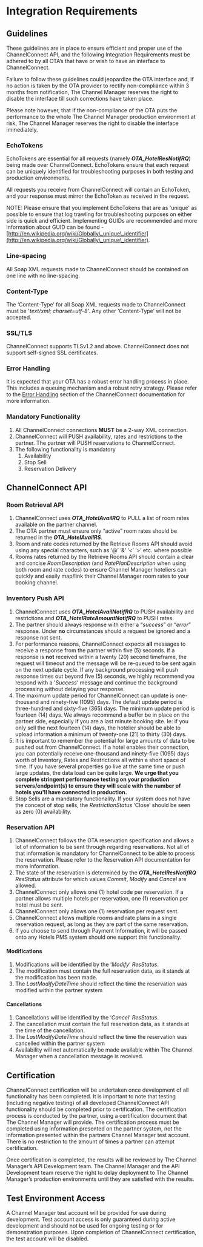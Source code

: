 # Integration Requirements

## Guidelines <a href="#integrationrequirements-guidelines" id="integrationrequirements-guidelines"></a>

These guidelines are in place to ensure efficient and proper use of the ChannelConnect API, and the following Integration Requirements must be adhered to by all OTA’s that have or wish to have an interface to ChannelConnect.

Failure to follow these guidelines could jeopardize the OTA interface and, if no action is taken by the OTA provider to rectify non-compliance within 3 months from notification, The Channel Manager reserves the right to disable the interface till such corrections have taken place.

Please note however, that if the non-compliance of the OTA puts the performance to the whole The Channel Manager production environment at risk, The Channel Manager reserves the right to disable the interface immediately.

### EchoTokens

EchoTokens are essential for all requests (namely _**OTA\_HotelResNotifRQ**_) being made over ChannelConnect. EchoTokens ensure that each request can be uniquely identified for troubleshooting purposes in both testing and production environments.

All requests you receive from ChannelConnect will contain an EchoToken, and your response must mirror the EchoToken as received in the request.

NOTE: Please ensure that you implement EchoTokens that are as 'unique' as possible to ensure that log trawling for troubleshooting purposes on either side is quick and efficient. Implementing GUIDs are recommended and more information about GUID can be found - [http://en.wikipedia.org/wiki/Globally\_unique\_identifier](http://en.wikipedia.org/wiki/Globally\_unique\_identifier).

### Line-spacing

All Soap XML requests made to ChannelConnect should be contained on one line with no line-spacing.

### Content-Type

The ‘Content-Type’ for all Soap XML requests made to ChannelConnect must be '_text/xml; charset=utf-8_'. Any other ‘Content-Type’ will not be accepted.

### SSL/TLS

ChannelConnect supports TLSv1.2 and above. ChannelConnect does not support self-signed SSL certificates.

### Error Handling

It is expected that your OTA has a robust error handling process in place. This includes a queuing mechanism and a robust retry strategy. Please refer to the [Error Handling](developer-guide/error-handling.md) section of the ChannelConnect documentation for more information.

### Mandatory Functionality

1. All ChannelConnect connections **MUST** be a 2-way XML connection.
2. ChannelConnect will PUSH availability, rates and restrictions to the partner. The partner will PUSH reservations to ChannelConnect.
3. The following functionality is mandatory
   1. Availability
   2. Stop Sell
   3. Reservation Delivery

## ChannelConnect API

### **Room Retrieval API**

1. ChannelConnect uses _**OTA\_HotelAvailRQ**_ to PULL a list of room rates available on the partner channel.
2. The OTA partner must ensure only “active” room rates should be returned in the _**OTA\_HotelAvailRS**_.
3. Room and rate codes returned by the Retrieve Rooms API should avoid using any special characters, such as ‘@’ ‘&’ ‘<’ ‘>’ etc. where possible
4. Rooms rates returned by the Retrieve Rooms API should contain a clear and concise _RoomDescription_ (and _RatePlanDescription_ when using both room and rate codes) to ensure Channel Manager hoteliers can quickly and easily map/link their Channel Manager room rates to your booking channel.

### **Inventory Push API**

1. ChannelConnect uses _**OTA\_HotelAvailNotifRQ**_ to PUSH availability and restrictions and _**OTA\_HotelRateAmountNotifRQ**_ to PUSH rates.
2. The partner should always response with either a “_success_” or “_error_” response. Under **no** circumstances should a request be ignored and a response not sent.
3. For performance reasons, ChannelConnect expects **all** messages to receive a response from the partner within five (5) seconds. If a response is **not** received within a twenty (20) second timeframe, the request will timeout and the message will be re-queued to be sent again on the next update cycle. If any background processing will push response times out beyond five (5) seconds, we highly recommend you respond with a '_Success_' message and continue the background processing without delaying your response.
4. The maximum update period for ChannelConnect can update is one-thousand and ninety-five (1095) days. The default update period is three-hundred and sixty-five (365) days. The minimum update period is fourteen (14) days. We always recommend a buffer be in place on the partner side, especially if you are a last minute booking site. Ie: if you only sell the next fourteen (14) days, the hotelier should be able to upload information a minimum of twenty-one (21) to thirty (30) days.
5. It is important to remember the potential for large amounts of data to be pushed out from ChannelConnect. If a hotel enables their connection, you can potentially receive one-thousand and ninety-five (1095) days worth of Inventory, Rates and Restrictions all within a short space of time. If you have several properties go live at the same time or push large updates, the data load can be quite large. **We urge that you complete stringent performance testing on your production servers/endpoint(s) to ensure they will scale with the number of hotels you'll have connected in production.**
6. Stop Sells are a mandatory functionality. If your system does not have the concept of stop sells, the _RestrictionStatus_ ‘Close’ should be seen as zero (0) availability.

### **Reservation API**

1. ChannelConnect follows the OTA reservation specification and allows a lot of information to be sent through regarding reservations. Not all of that information is mandatory for ChannelConnect to be able to process the reservation. Please refer to the Reservation API documentation for more information.
2. The state of the reservation is determined by the _**OTA\_HotelResNotifRQ**_ _ResStatus_ attribute for which values _Commit_, _Modify_ and _Cancel_ are allowed.
3. ChannelConnect only allows one (1) hotel code per reservation. If a partner allows multiple hotels per reservation, one (1) reservation per hotel must be sent.
4. ChannelConnect only allows one (1) reservation per request sent.
5. ChannelConnect allows multiple rooms and rate plans in a single reservation request, as long as they are part of the same reservation.
6. If you choose to send through Payment Information, it will be passed onto any Hotels PMS system should one support this functionality.

#### **Modifications**

1. Modifications will be identified by the ‘_Modify_’ _ResStatus_.
2. The modification must contain the full reservation data, as it stands at the modification has been made.
3. The _LastModifyDateTime_ should reflect the time the reservation was modified within the partner system

#### **Cancellations**

1. Cancellations will be identified by the ‘_Cancel_’ _ResStatus_.
2. The cancellation must contain the full reservation data, as it stands at the time of the cancellation.
3. The _LastModifyDateTime_ should reflect the time the reservation was cancelled within the partner system
4. Availability will not automatically be made available within The Channel Manager when a cancellation message is received.

## Certification

ChannelConnect certification will be undertaken once development of all functionality has been completed. It is important to note that testing (including negative testing) of all developed ChannelConnect API functionality should be completed prior to certification. The certification process is conducted by the partner, using a certification document that The Channel Manager will provide. The certification process must be completed using information presented on the partner system, not the information presented within the partners Channel Manager test account. There is no restriction to the amount of times a partner can attempt certification.

Once certification is completed, the results will be reviewed by The Channel Manager’s API Development team. The Channel Manager and the API Development team reserve the right to delay deployment to The Channel Manager’s production environments until they are satisfied with the results.

## Test Environment Access

A Channel Manager test account will be provided for use during development. Test account access is only guaranteed during active development and should not be used for ongoing testing or for demonstration purposes. Upon completion of ChannelConnect certification, the test account will be disabled.
